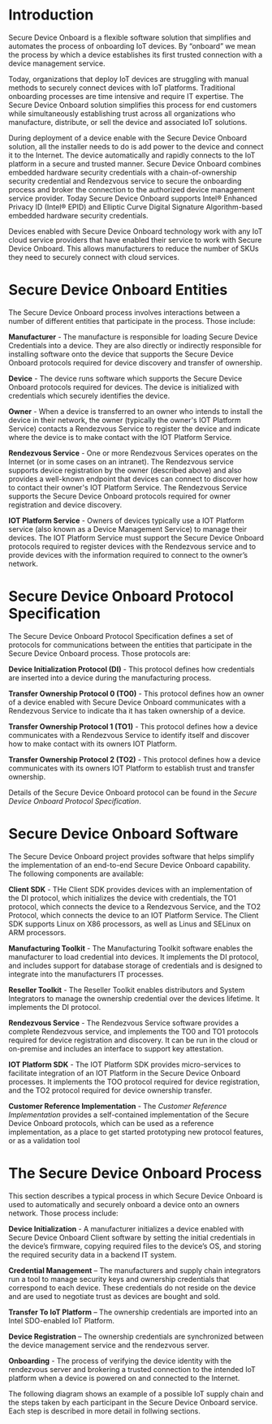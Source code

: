 # Introduction

Secure Device Onboard is a flexible software solution that simplifies and automates the process of onboarding IoT devices. By “onboard” we mean the process by which a device establishes its first trusted connection with a device management service.  

Today, organizations that deploy IoT devices are struggling with manual methods to securely connect devices with IoT platforms. Traditional onboarding processes are time intensive and require IT expertise. The Secure Device Onboard solution simplifies this process for end customers while simultaneously establishing trust across all organizations who manufacture, distribute, or sell the device and associated IoT solutions.   

During deployment of a device enable with the Secure Device Onboard solution, all the installer needs to do is add power to the device and connect it to the Internet. The device automatically and rapidly connects to the IoT platform in a secure and trusted manner. Secure Device Onboard combines embedded hardware security credentials with a chain-of-ownership security credential and Rendezvous service to secure the onboarding process and broker the connection to the authorized device management service provider. Today Secure Device Onboard supports Intel® Enhanced Privacy ID (Intel® EPID) and Elliptic Curve Digital Signature Algorithm-based embedded hardware security credentials.

Devices enabled with Secure Device Onboard technology work with any IoT cloud service providers that have enabled their service to work with Secure Device Onboard. This allows manufacturers to reduce the number of SKUs they need to securely connect with cloud services. 

# Secure Device Onboard Entities

The Secure Device Onboard process involves interactions between a number of different entities that participate in the process.  Those include:

**Manufacturer** - The manufacture is responsible for loading Secure Device Credentials into a device. They are also directly or indirectly responsible for installing software onto the device that supports the Secure Device Onboard protocols required for device discovery and transfer of ownership.

**Device** - The device runs software which supports the Secure Device Onboard protocols required for devices.  The device is initialized with credentials which securely identifies the device.

**Owner** - When a device is transferred to an owner who intends to install the device in their network, the owner (typically the owner's IOT Platform Service) contacts a Rendezvous Service to register the device and indicate where the device is to make contact with the IOT Platform Service.

**Rendezvous Service** - One or more Rendezvous Services operates on the Internet (or in some cases on an intranet). The Rendezvous service supports device registration by the owner (described above) and also provides a well-known endpoint that devices can connect to discover how to contact their owner's IOT Platform Service. The Rendezvous Service supports the Secure Device Onboard protocols required for owner registration and device discovery.

**IOT Platform Service** - Owners of devices typically use a IOT Platform service (also known as a Device Management Service) to manage their devices. The IOT Platform Service must support the Secure Device Onboard protocols required to register devices with the Rendezvous service and to provide devices with the information required to connect to the owner’s network. 


# Secure Device Onboard Protocol Specification

The Secure Device Onboard Protocol Specification defines a set of protocols for communications between the entities that participate in the Secure Device Onboard process.  Those protocols are: 

**Device Initialization Protocol (DI)** -  This protocol defines how credentials are inserted into a device during the manufacturing process.

**Transfer Ownership Protocol 0 (TO0)** -  This protocol defines how an owner of a device enabled with Secure Device Onboard communicates with a Rendezvous Service to indicate tha it has taken ownership of a device. 

**Transfer Ownership Protocol 1 (TO1)** -  This protocol defines how a device communicates with a Rendezvous Service to identify itself and discover how to make contact with its owners IOT Platform.

**Transfer Ownership Protocol 2 (TO2)** -  This protocol defines how a device communicates with its owners IOT Platform to establish trust and transfer ownership.

Details of the Secure Device Onboard protocol can be found in the *Secure Device Onboard Protocol Specification*.

# Secure Device Onboard Software

The Secure Device Onboard project provides software that helps simplify the implementation of an end-to-end Secure Device Onboard capability.  The following components are available:

**Client SDK** - THe Client SDK provides devices with an implementation of the DI protocol, which initializes the device with credentials, the TO1 protocol, which connects the device to a Rendezvous Service, and the TO2 Protocol, which connects the device to an IOT Platform Service.  The Client SDK supports Linux on X86 processors, as well as Linus and SELinux on ARM processors.

**Manufacturing Toolkit** - The Manufacturing Toolkit software enables the manufacturer to load credential into devices.  It implements the DI protocol, and includes support for database storage of credentials and is designed to integrate into the manufacturers IT processes.

**Reseller Toolkit** - The Reseller Toolkit enables distributors and System Integrators to manage the ownership credential over the devices lifetime.  It implements the DI protocol.

**Rendezvous Service** - The Rendezvous Service software provides a complete Rendezvous service, and implements the TO0 and TO1 protocols required for device registration and discovery.  It can be run in the cloud or on-premise and includes an interface to support key attestation.

**IOT Platform SDK** - The IOT Platform SDK provides micro-services to facilitate integration of an IOT Platform in the Secure Device Onboard processes. It implements the TOO protocol required for device registration, and the TO2 protocol required for device ownership transfer.

**Customer Reference Implementation** - The *Customer Reference Implementation* provides a self-contained implementation of the Secure Device Onboard protocols, which can be used as a reference implementation, as a place to get started prototyping new protocol features, or as a validation tool


# The Secure Device Onboard Process

This section describes a typical process in which Secure Device Onboard is used to automatically and securely onboard a device onto an owners network.  Those process include:

**Device Initialization** - A manufacturer initializes a device enabled with Secure Device Onboard Client software by setting the initial credentials in the device’s firmware, copying required files to the device’s OS, and storing the required security data in a backend IT system. 

**Credential Management** – The manufacturers and supply chain integrators run a tool to manage security keys and ownership credentials that correspond to each device. These credentials do not reside on the device and are used to negotiate trust as devices are bought and sold.  

**Transfer To IoT Platform** – The ownership credentials are imported into an Intel SDO-enabled IoT Platform. 

**Device Registration** – The ownership credentials are synchronized between the device management service and the rendezvous server.   

**Onboarding** - The process of verifying the device identity with the rendezvous server and brokering a trusted connection to the intended IoT platform when a device is powered on and connected to the Internet. 

The following diagram shows an example of a possible IoT supply chain and the steps taken by each participant in the Secure Device Onboard service. Each step is described in more detail in follwing sections. 

